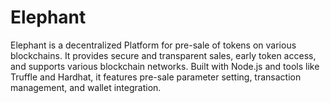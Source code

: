 # Elephant
Elephant is a decentralized Platform for pre-sale of tokens on various blockchains. It provides secure and transparent sales, early token access, and supports various blockchain networks. Built with Node.js and tools like Truffle and Hardhat, it features pre-sale parameter setting, transaction management, and wallet integration.
